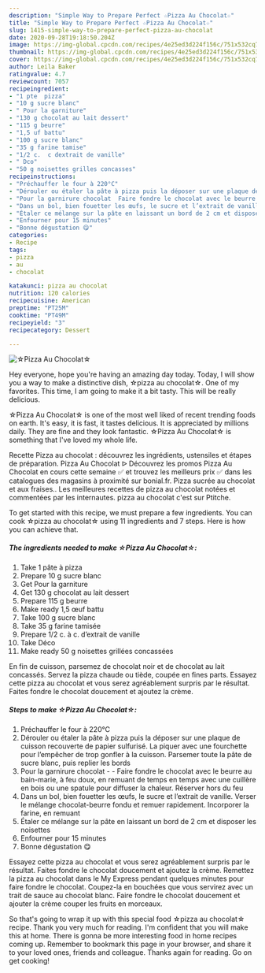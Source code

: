 ```yaml
---
description: "Simple Way to Prepare Perfect ☆Pizza Au Chocolat☆"
title: "Simple Way to Prepare Perfect ☆Pizza Au Chocolat☆"
slug: 1415-simple-way-to-prepare-perfect-pizza-au-chocolat
date: 2020-09-28T19:18:50.204Z
image: https://img-global.cpcdn.com/recipes/4e25ed3d224f156c/751x532cq70/☆pizza-au-chocolat☆-photo-principale-de-la-recette.jpg
thumbnail: https://img-global.cpcdn.com/recipes/4e25ed3d224f156c/751x532cq70/☆pizza-au-chocolat☆-photo-principale-de-la-recette.jpg
cover: https://img-global.cpcdn.com/recipes/4e25ed3d224f156c/751x532cq70/☆pizza-au-chocolat☆-photo-principale-de-la-recette.jpg
author: Leila Baker
ratingvalue: 4.7
reviewcount: 7057
recipeingredient:
- "1 pte  pizza"
- "10 g sucre blanc"
- " Pour la garniture"
- "130 g chocolat au lait dessert"
- "115 g beurre"
- "1,5 uf battu"
- "100 g sucre blanc"
- "35 g farine tamise"
- "1/2 c.  c dextrait de vanille"
- " Dco"
- "50 g noisettes grilles concasses"
recipeinstructions:
- "Préchauffer le four à 220°C"
- "Dérouler ou étaler la pâte à pizza puis la déposer sur une plaque de cuisson recouverte de papier sulfurisé. La piquer avec une fourchette pour l’empêcher de trop gonfler à la cuisson. Parsemer toute la pâte de sucre blanc, puis replier les bords"
- "Pour la garnirure chocolat  Faire fondre le chocolat avec le beurre au bain-marie, à feu doux, en remuant de temps en temps avec une cuillère en bois ou une spatule pour diffuser la chaleur. Réserver hors du feu"
- "Dans un bol, bien fouetter les œufs, le sucre et l’extrait de vanille. Verser le mélange chocolat-beurre fondu et remuer rapidement. Incorporer la farine, en remuant"
- "Étaler ce mélange sur la pâte en laissant un bord de 2 cm et disposer les noisettes"
- "Enfourner pour 15 minutes"
- "Bonne dégustation 😋"
categories:
- Recipe
tags:
- pizza
- au
- chocolat

katakunci: pizza au chocolat 
nutrition: 120 calories
recipecuisine: American
preptime: "PT25M"
cooktime: "PT49M"
recipeyield: "3"
recipecategory: Dessert

---
```



![☆Pizza Au Chocolat☆](https://img-global.cpcdn.com/recipes/4e25ed3d224f156c/751x532cq70/☆pizza-au-chocolat☆-photo-principale-de-la-recette.jpg)

Hey everyone, hope you're having an amazing day today. Today, I will show you a way to make a distinctive dish, ☆pizza au chocolat☆. One of my favorites. This time, I am going to make it a bit tasty. This will be really delicious.

☆Pizza Au Chocolat☆ is one of the most well liked of recent trending foods on earth. It's easy, it is fast, it tastes delicious. It is appreciated by millions daily. They are fine and they look fantastic. ☆Pizza Au Chocolat☆ is something that I've loved my whole life.

Recette Pizza au chocolat : découvrez les ingrédients, ustensiles et étapes de préparation. Pizza Au Chocolat ᐅ Découvrez les promos Pizza Au Chocolat en cours cette semaine ✅ et trouvez les meilleurs prix ✅ dans les catalogues des magasins à proximité sur bonial.fr. Pizza sucrée au chocolat et aux fraises.. Les meilleures recettes de pizza au chocolat notées et commentées par les internautes. pizza au chocolat c&#39;est sur Ptitche.


To get started with this recipe, we must prepare a few ingredients. You can cook ☆pizza au chocolat☆ using 11 ingredients and 7 steps. Here is how you can achieve that.

<!--inarticleads1-->

##### The ingredients needed to make ☆Pizza Au Chocolat☆:

1. Take 1 pâte à pizza
1. Prepare 10 g sucre blanc
1. Get  Pour la garniture
1. Get 130 g chocolat au lait dessert
1. Prepare 115 g beurre
1. Make ready 1,5 œuf battu
1. Take 100 g sucre blanc
1. Take 35 g farine tamisée
1. Prepare 1/2 c. à c. d’extrait de vanille
1. Take  Déco
1. Make ready 50 g noisettes grillées concassées


En fin de cuisson, parsemez de chocolat noir et de chocolat au lait concassés. Servez la pizza chaude ou tiède, coupée en fines parts. Essayez cette pizza au chocolat et vous serez agréablement surpris par le résultat. Faites fondre le chocolat doucement et ajoutez la crème. 

<!--inarticleads2-->

##### Steps to make ☆Pizza Au Chocolat☆:

1. Préchauffer le four à 220°C
1. Dérouler ou étaler la pâte à pizza puis la déposer sur une plaque de cuisson recouverte de papier sulfurisé. La piquer avec une fourchette pour l’empêcher de trop gonfler à la cuisson. Parsemer toute la pâte de sucre blanc, puis replier les bords
1. Pour la garnirure chocolat -  - Faire fondre le chocolat avec le beurre au bain-marie, à feu doux, en remuant de temps en temps avec une cuillère en bois ou une spatule pour diffuser la chaleur. Réserver hors du feu
1. Dans un bol, bien fouetter les œufs, le sucre et l’extrait de vanille. Verser le mélange chocolat-beurre fondu et remuer rapidement. Incorporer la farine, en remuant
1. Étaler ce mélange sur la pâte en laissant un bord de 2 cm et disposer les noisettes
1. Enfourner pour 15 minutes
1. Bonne dégustation 😋


Essayez cette pizza au chocolat et vous serez agréablement surpris par le résultat. Faites fondre le chocolat doucement et ajoutez la crème. Remettez la pizza au chocolat dans le My Express pendant quelques minutes pour faire fondre le chocolat. Coupez-la en bouchées que vous servirez avec un trait de sauce au chocolat blanc. Faire fondre le chocolat doucement et ajouter la crème couper les fruits en morceaux. 

So that's going to wrap it up with this special food ☆pizza au chocolat☆ recipe. Thank you very much for reading. I'm confident that you will make this at home. There is gonna be more interesting food in home recipes coming up. Remember to bookmark this page in your browser, and share it to your loved ones, friends and colleague. Thanks again for reading. Go on get cooking!
